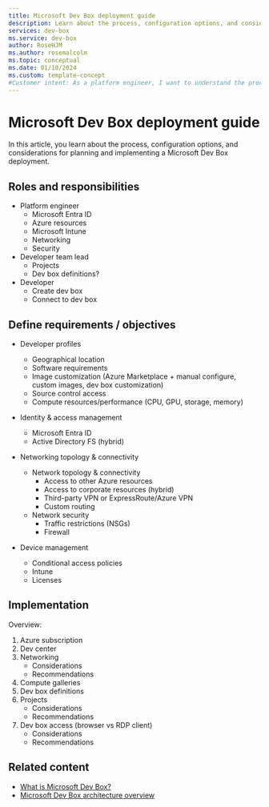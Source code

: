 ```yaml
---
title: Microsoft Dev Box deployment guide
description: Learn about the process, configuration options, and considerations for planning a Microsoft Dev Box deployment.
services: dev-box
ms.service: dev-box
author: RoseHJM
ms.author: rosemalcolm
ms.topic: conceptual
ms.date: 01/10/2024
ms.custom: template-concept
#Customer intent: As a platform engineer, I want to understand the process, considerations, and configuration options so that I can successfully plan and implement a Microsoft Dev Box deployment.
---
```


# Microsoft Dev Box deployment guide

In this article, you learn about the process, configuration options, and considerations for planning and implementing a Microsoft Dev Box deployment.

## Roles and responsibilities

- Platform engineer
    - Microsoft Entra ID
    - Azure resources
    - Microsoft Intune
    - Networking
    - Security
- Developer team lead
    - Projects
    - Dev box definitions?
- Developer
    - Create dev box
    - Connect to dev box

## Define requirements / objectives

- Developer profiles
    - Geographical location
    - Software requirements
    - Image customization (Azure Marketplace + manual configure, custom images, dev box customization)
    - Source control access
    - Compute resources/performance (CPU, GPU, storage, memory)

- Identity & access management
    - Microsoft Entra ID
    - Active Directory FS (hybrid)

- Networking topology & connectivity
    - Network topology & connectivity
        - Access to other Azure resources
        - Access to corporate resources (hybrid)
        - Third-party VPN or ExpressRoute/Azure VPN
        - Custom routing
    - Network security
        - Traffic restrictions (NSGs)
        - Firewall

- Device management
    - Conditional access policies
    - Intune
    - Licenses


## Implementation

Overview:

1. Azure subscription
1. Dev center
1. Networking
    - Considerations
    - Recommendations
1. Compute galleries
1. Dev box definitions
1. Projects
    - Considerations
    - Recommendations
1. Dev box access (browser vs RDP client)
    - Considerations
    - Recommendations

## Related content

- [What is Microsoft Dev Box?](overview-what-is-microsoft-dev-box.md)
- [Microsoft Dev Box architecture overview](./concept-dev-box-architecture.md)
